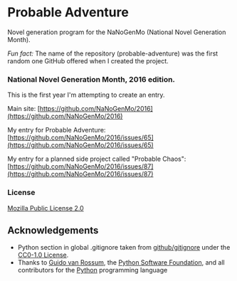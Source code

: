# Probable Adventure

Novel generation program for the NaNoGenMo (National Novel Generation Month).

_Fun fact:_ The name of the repository (probable-adventure) was the first random one GitHub offered when I created the project.

### National Novel Generation Month, 2016 edition.

This is the first year I'm attempting to create an entry.

Main site: [https://github.com/NaNoGenMo/2016](https://github.com/NaNoGenMo/2016)

My entry for Probable Adventure: [https://github.com/NaNoGenMo/2016/issues/65](https://github.com/NaNoGenMo/2016/issues/65)

My entry for a planned side project called "Probable Chaos": [https://github.com/NaNoGenMo/2016/issues/87](https://github.com/NaNoGenMo/2016/issues/87)

### License
[Mozilla Public License 2.0](https://spdx.org/licenses/MPL-2.0.html)

## Acknowledgements

- Python section in global .gitignore taken from [github/gitignore](https://github.com/github/gitignore) under the [CC0-1.0 License](https://choosealicense.com/licenses/cc0-1.0/).
- Thanks to [Guido van Rossum](https://gvanrossum.github.io/), the [Python Software Foundation](https://www.python.org/psf/), and all contributors for the [Python](https://www.python.org/) programming language

